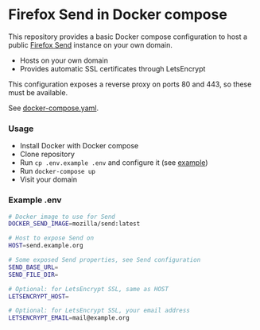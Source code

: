 # Firefox Send in Docker compose
This repository provides a basic Docker compose configuration to host a public
[Firefox Send](https://github.com/mozilla/send) instance on your own domain.

- Hosts on your own domain
- Provides automatic SSL certificates through LetsEncrypt

This configuration exposes a reverse proxy on ports 80 and 443, so these must be
available.

See [docker-compose.yaml](./docker-compose.yaml).

### Usage
- Install Docker with Docker compose
- Clone repository
- Run `cp .env.example .env` and configure it (see [example](#example-env))
- Run `docker-compose up`
- Visit your domain

### Example .env
```bash
# Docker image to use for Send
DOCKER_SEND_IMAGE=mozilla/send:latest

# Host to expose Send on
HOST=send.example.org

# Some exposed Send properties, see Send configuration
SEND_BASE_URL=
SEND_FILE_DIR=

# Optional: for LetsEncrypt SSL, same as HOST
LETSENCRYPT_HOST=

# Optional: for LetsEncrypt SSL, your email address
LETSENCRYPT_EMAIL=mail@example.org
```
